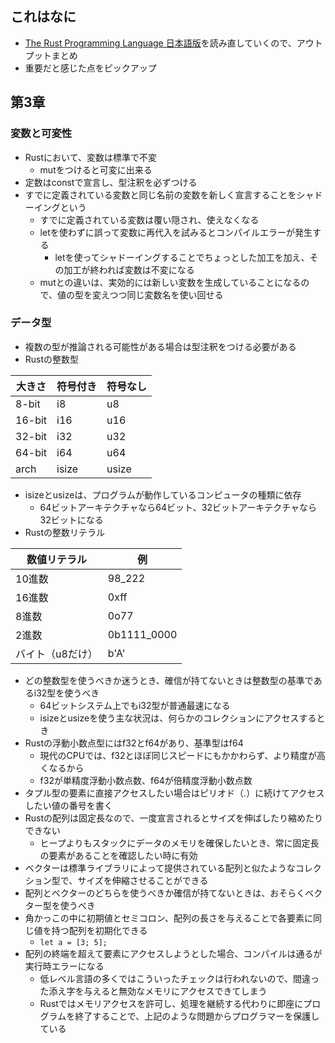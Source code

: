 ## これはなに
- [The Rust Programming Language 日本語版](https://doc.rust-jp.rs/book-ja/title-page.html)を読み直していくので、アウトプットまとめ
- 重要だと感じた点をピックアップ

## 第3章
### 変数と可変性
- Rustにおいて、変数は標準で不変
	- mutをつけると可変に出来る
- 定数はconstで宣言し、型注釈を必ずつける
- すでに定義されている変数と同じ名前の変数を新しく宣言することをシャドーイングという
	- すでに定義されている変数は覆い隠され、使えなくなる
	- letを使わずに誤って変数に再代入を試みるとコンパイルエラーが発生する
		- letを使ってシャドーイングすることでちょっとした加工を加え、その加工が終われば変数は不変になる
	- mutとの違いは、実効的には新しい変数を生成していることになるので、値の型を変えつつ同じ変数名を使い回せる

### データ型
- 複数の型が推論される可能性がある場合は型注釈をつける必要がある
- Rustの整数型

| 大きさ    | 符号付き  | 符号なし  |
| ------ | ----- | ----- |
| 8-bit  | i8    | u8    |
| 16-bit | i16   | u16   |
| 32-bit | i32   | u32   |
| 64-bit | i64   | u64   |
| arch   | isize | usize |

- isizeとusizeは、プログラムが動作しているコンピュータの種類に依存
	- 64ビットアーキテクチャなら64ビット、32ビットアーキテクチャなら32ビットになる
- Rustの整数リテラル

| 数値リテラル    | 例           |
| --------- | ----------- |
| 10進数      | 98_222      |
| 16進数      | 0xff        |
| 8進数       | 0o77        |
| 2進数       | 0b1111_0000 |
| バイト（u8だけ） | b'A'        |

- どの整数型を使うべきか迷うとき、確信が持てないときは整数型の基準であるi32型を使うべき
	- 64ビットシステム上でもi32型が普通最速になる
	- isizeとusizeを使う主な状況は、何らかのコレクションにアクセスするとき
- Rustの浮動小数点型にはf32とf64があり、基準型はf64
	- 現代のCPUでは、f32とほぼ同じスピードにもかかわらず、より精度が高くなるから
	- f32が単精度浮動小数点数、f64が倍精度浮動小数点数
- タプル型の要素に直接アクセスしたい場合はピリオド（.）に続けてアクセスしたい値の番号を書く
- Rustの配列は固定長なので、一度宣言されるとサイズを伸ばしたり縮めたりできない
	- ヒープよりもスタックにデータのメモリを確保したいとき、常に固定長の要素があることを確認したい時に有効
- ベクターは標準ライブラリによって提供されている配列と似たようなコレクション型で、サイズを伸縮させることができる
- 配列とベクターのどちらを使うべきか確信が持てないときは、おそらくベクター型を使うべき
- 角かっこの中に初期値とセミコロン、配列の長さを与えることで各要素に同じ値を持つ配列を初期化できる
	- `let a = [3; 5];`
- 配列の終端を超えて要素にアクセスしようとした場合、コンパイルは通るが実行時エラーになる
	- 低レベル言語の多くではこういったチェックは行われないので、間違った添え字を与えると無効なメモリにアクセスできてしまう
	- Rustではメモリアクセスを許可し、処理を継続する代わりに即座にプログラムを終了することで、上記のような問題からプログラマーを保護している